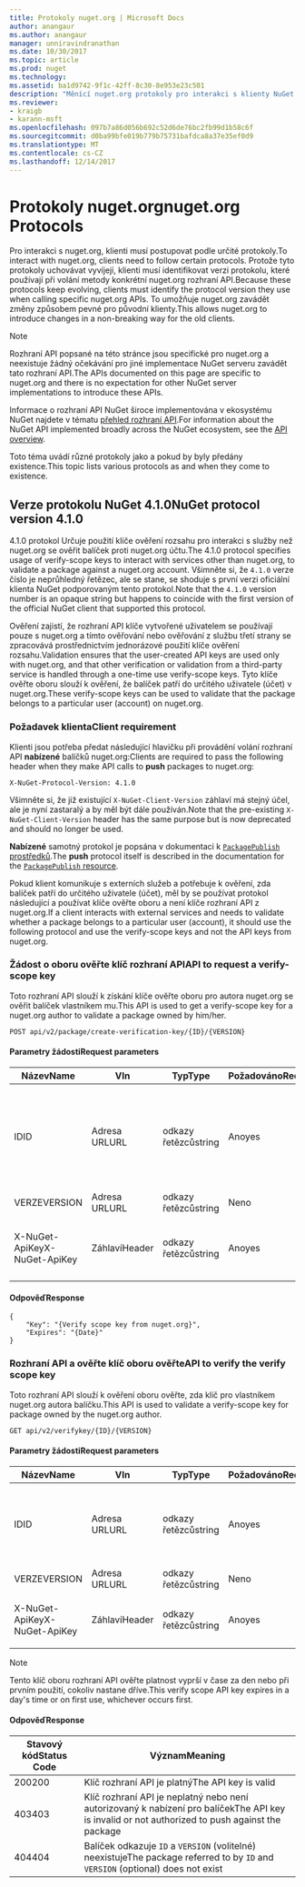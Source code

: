 ```yaml
---
title: Protokoly nuget.org | Microsoft Docs
author: anangaur
ms.author: anangaur
manager: unniravindranathan
ms.date: 10/30/2017
ms.topic: article
ms.prod: nuget
ms.technology: 
ms.assetid: ba1d9742-9f1c-42ff-8c30-8e953e23c501
description: "Měnící nuget.org protokoly pro interakci s klienty NuGet."
ms.reviewer:
- kraigb
- karann-msft
ms.openlocfilehash: 097b7a86d056b692c52d6de76bc2fb99d1b58c6f
ms.sourcegitcommit: d0ba99bfe019b779b75731bafdca8a37e35ef0d9
ms.translationtype: MT
ms.contentlocale: cs-CZ
ms.lasthandoff: 12/14/2017
---
```

# <a name="nugetorg-protocols"></a><span data-ttu-id="88ab1-103">Protokoly nuget.org</span><span class="sxs-lookup"><span data-stu-id="88ab1-103">nuget.org Protocols</span></span>

<span data-ttu-id="88ab1-104">Pro interakci s nuget.org, klienti musí postupovat podle určité protokoly.</span><span class="sxs-lookup"><span data-stu-id="88ab1-104">To interact with nuget.org, clients need to follow certain protocols.</span></span> <span data-ttu-id="88ab1-105">Protože tyto protokoly uchovávat vyvíjejí, klienti musí identifikovat verzi protokolu, které používají při volání metody konkrétní nuget.org rozhraní API.</span><span class="sxs-lookup"><span data-stu-id="88ab1-105">Because these protocols keep evolving, clients must identify the protocol version they use when calling specific nuget.org APIs.</span></span> <span data-ttu-id="88ab1-106">To umožňuje nuget.org zavádět změny způsobem pevné pro původní klienty.</span><span class="sxs-lookup"><span data-stu-id="88ab1-106">This allows nuget.org to introduce changes in a non-breaking way for the old clients.</span></span>

> [!Note]
> <span data-ttu-id="88ab1-107">Rozhraní API popsané na této stránce jsou specifické pro nuget.org a neexistuje žádný očekávání pro jiné implementace NuGet serveru zavádět tato rozhraní API.</span><span class="sxs-lookup"><span data-stu-id="88ab1-107">The APIs documented on this page are specific to nuget.org and there is no expectation for other NuGet server implementations to introduce these APIs.</span></span> 

<span data-ttu-id="88ab1-108">Informace o rozhraní API NuGet široce implementována v ekosystému NuGet najdete v tématu [přehled rozhraní API](overview.md).</span><span class="sxs-lookup"><span data-stu-id="88ab1-108">For information about the NuGet API implemented broadly across the NuGet ecosystem, see the [API overview](overview.md).</span></span>

<span data-ttu-id="88ab1-109">Toto téma uvádí různé protokoly jako a pokud by byly předány existence.</span><span class="sxs-lookup"><span data-stu-id="88ab1-109">This topic lists various protocols as and when they come to existence.</span></span>

## <a name="nuget-protocol-version-410"></a><span data-ttu-id="88ab1-110">Verze protokolu NuGet 4.1.0</span><span class="sxs-lookup"><span data-stu-id="88ab1-110">NuGet protocol version 4.1.0</span></span>

<span data-ttu-id="88ab1-111">4.1.0 protokol Určuje použití klíče ověření rozsahu pro interakci s služby než nuget.org se ověřit balíček proti nuget.org účtu.</span><span class="sxs-lookup"><span data-stu-id="88ab1-111">The 4.1.0 protocol specifies usage of verify-scope keys to interact with services other than nuget.org, to validate a package against a nuget.org account.</span></span> <span data-ttu-id="88ab1-112">Všimněte si, že `4.1.0` verze číslo je neprůhledný řetězec, ale se stane, se shoduje s první verzi oficiální klienta NuGet podporovaným tento protokol.</span><span class="sxs-lookup"><span data-stu-id="88ab1-112">Note that the `4.1.0` version number is an opaque string but happens to coincide with the first version of the official NuGet client that supported this protocol.</span></span>

<span data-ttu-id="88ab1-113">Ověření zajistí, že rozhraní API klíče vytvořené uživatelem se používají pouze s nuget.org a tímto ověřování nebo ověřování z službu třetí strany se zpracovává prostřednictvím jednorázové použití klíče ověření rozsahu.</span><span class="sxs-lookup"><span data-stu-id="88ab1-113">Validation ensures that the user-created API keys are used only with nuget.org, and that other verification or validation from a third-party service is handled through a one-time use verify-scope keys.</span></span> <span data-ttu-id="88ab1-114">Tyto klíče ověřte oboru slouží k ověření, že balíček patří do určitého uživatele (účet) v nuget.org.</span><span class="sxs-lookup"><span data-stu-id="88ab1-114">These verify-scope keys can be used to validate that the package belongs to a particular user (account) on nuget.org.</span></span>

### <a name="client-requirement"></a><span data-ttu-id="88ab1-115">Požadavek klienta</span><span class="sxs-lookup"><span data-stu-id="88ab1-115">Client requirement</span></span>

<span data-ttu-id="88ab1-116">Klienti jsou potřeba předat následující hlavičku při provádění volání rozhraní API **nabízené** balíčků nuget.org:</span><span class="sxs-lookup"><span data-stu-id="88ab1-116">Clients are required to pass the following header when they make API calls to **push** packages to nuget.org:</span></span>

```
X-NuGet-Protocol-Version: 4.1.0
```

<span data-ttu-id="88ab1-117">Všimněte si, že již existující `X-NuGet-Client-Version` záhlaví má stejný účel, ale je nyní zastaralý a by měl být dále používán.</span><span class="sxs-lookup"><span data-stu-id="88ab1-117">Note that the pre-existing `X-NuGet-Client-Version` header has the same purpose but is now deprecated and should no longer be used.</span></span>

<span data-ttu-id="88ab1-118">**Nabízené** samotný protokol je popsána v dokumentaci k [ `PackagePublish` prostředků](package-publish-resource.md).</span><span class="sxs-lookup"><span data-stu-id="88ab1-118">The **push** protocol itself is described in the documentation for the [`PackagePublish` resource](package-publish-resource.md).</span></span>

<span data-ttu-id="88ab1-119">Pokud klient komunikuje s externích služeb a potřebuje k ověření, zda balíček patří do určitého uživatele (účet), měl by se používat protokol následující a používat klíče ověřte oboru a není klíče rozhraní API z nuget.org.</span><span class="sxs-lookup"><span data-stu-id="88ab1-119">If a client interacts with external services and needs to validate whether a package belongs to a particular user (account), it should use the following protocol and use the verify-scope keys and not the API keys from nuget.org.</span></span>

### <a name="api-to-request-a-verify-scope-key"></a><span data-ttu-id="88ab1-120">Žádost o oboru ověřte klíč rozhraní API</span><span class="sxs-lookup"><span data-stu-id="88ab1-120">API to request a verify-scope key</span></span>

<span data-ttu-id="88ab1-121">Toto rozhraní API slouží k získání klíče ověřte oboru pro autora nuget.org se ověřit balíček vlastníkem mu.</span><span class="sxs-lookup"><span data-stu-id="88ab1-121">This API is used to get a verify-scope key for a nuget.org author to validate a package owned by him/her.</span></span>

```
POST api/v2/package/create-verification-key/{ID}/{VERSION}
```

#### <a name="request-parameters"></a><span data-ttu-id="88ab1-122">Parametry žádosti</span><span class="sxs-lookup"><span data-stu-id="88ab1-122">Request parameters</span></span>

<span data-ttu-id="88ab1-123">Název</span><span class="sxs-lookup"><span data-stu-id="88ab1-123">Name</span></span>           | <span data-ttu-id="88ab1-124">V</span><span class="sxs-lookup"><span data-stu-id="88ab1-124">In</span></span>     | <span data-ttu-id="88ab1-125">Typ</span><span class="sxs-lookup"><span data-stu-id="88ab1-125">Type</span></span>   | <span data-ttu-id="88ab1-126">Požadováno</span><span class="sxs-lookup"><span data-stu-id="88ab1-126">Required</span></span> | <span data-ttu-id="88ab1-127">Poznámky</span><span class="sxs-lookup"><span data-stu-id="88ab1-127">Notes</span></span>
-------------- | ------ | ------ | -------- | -----
<span data-ttu-id="88ab1-128">ID</span><span class="sxs-lookup"><span data-stu-id="88ab1-128">ID</span></span>             | <span data-ttu-id="88ab1-129">Adresa URL</span><span class="sxs-lookup"><span data-stu-id="88ab1-129">URL</span></span>    | <span data-ttu-id="88ab1-130">odkazy řetězců</span><span class="sxs-lookup"><span data-stu-id="88ab1-130">string</span></span> | <span data-ttu-id="88ab1-131">Ano</span><span class="sxs-lookup"><span data-stu-id="88ab1-131">yes</span></span>      | <span data-ttu-id="88ab1-132">Balíček identidier, pro které je požadováno ověřte, zda klíč oboru</span><span class="sxs-lookup"><span data-stu-id="88ab1-132">The package identidier for which the verify scope key is requested</span></span>
<span data-ttu-id="88ab1-133">VERZE</span><span class="sxs-lookup"><span data-stu-id="88ab1-133">VERSION</span></span>        | <span data-ttu-id="88ab1-134">Adresa URL</span><span class="sxs-lookup"><span data-stu-id="88ab1-134">URL</span></span>    | <span data-ttu-id="88ab1-135">odkazy řetězců</span><span class="sxs-lookup"><span data-stu-id="88ab1-135">string</span></span> | <span data-ttu-id="88ab1-136">Ne</span><span class="sxs-lookup"><span data-stu-id="88ab1-136">no</span></span>       | <span data-ttu-id="88ab1-137">Verze balíčku</span><span class="sxs-lookup"><span data-stu-id="88ab1-137">The package version</span></span>
<span data-ttu-id="88ab1-138">X-NuGet-ApiKey</span><span class="sxs-lookup"><span data-stu-id="88ab1-138">X-NuGet-ApiKey</span></span> | <span data-ttu-id="88ab1-139">Záhlaví</span><span class="sxs-lookup"><span data-stu-id="88ab1-139">Header</span></span> | <span data-ttu-id="88ab1-140">odkazy řetězců</span><span class="sxs-lookup"><span data-stu-id="88ab1-140">string</span></span> | <span data-ttu-id="88ab1-141">Ano</span><span class="sxs-lookup"><span data-stu-id="88ab1-141">yes</span></span>      | <span data-ttu-id="88ab1-142">Třeba `X-NuGet-ApiKey: {USER_API_KEY}`.</span><span class="sxs-lookup"><span data-stu-id="88ab1-142">For example, `X-NuGet-ApiKey: {USER_API_KEY}`</span></span>

#### <a name="response"></a><span data-ttu-id="88ab1-143">Odpověď</span><span class="sxs-lookup"><span data-stu-id="88ab1-143">Response</span></span>

```
{
    "Key": "{Verify scope key from nuget.org}",
    "Expires": "{Date}"
}
```

### <a name="api-to-verify-the-verify-scope-key"></a><span data-ttu-id="88ab1-144">Rozhraní API a ověřte klíč oboru ověřte</span><span class="sxs-lookup"><span data-stu-id="88ab1-144">API to verify the verify scope key</span></span>

<span data-ttu-id="88ab1-145">Toto rozhraní API slouží k ověření oboru ověřte, zda klíč pro vlastníkem nuget.org autora balíčku.</span><span class="sxs-lookup"><span data-stu-id="88ab1-145">This API is used to validate a verify-scope key for package owned by the nuget.org author.</span></span>

```
GET api/v2/verifykey/{ID}/{VERSION}
```

#### <a name="request-parameters"></a><span data-ttu-id="88ab1-146">Parametry žádosti</span><span class="sxs-lookup"><span data-stu-id="88ab1-146">Request parameters</span></span>

<span data-ttu-id="88ab1-147">Název</span><span class="sxs-lookup"><span data-stu-id="88ab1-147">Name</span></span>           | <span data-ttu-id="88ab1-148">V</span><span class="sxs-lookup"><span data-stu-id="88ab1-148">In</span></span>     | <span data-ttu-id="88ab1-149">Typ</span><span class="sxs-lookup"><span data-stu-id="88ab1-149">Type</span></span>   | <span data-ttu-id="88ab1-150">Požadováno</span><span class="sxs-lookup"><span data-stu-id="88ab1-150">Required</span></span> | <span data-ttu-id="88ab1-151">Poznámky</span><span class="sxs-lookup"><span data-stu-id="88ab1-151">Notes</span></span>
-------------  | ------ | ------ | -------- | -----
<span data-ttu-id="88ab1-152">ID</span><span class="sxs-lookup"><span data-stu-id="88ab1-152">ID</span></span>             | <span data-ttu-id="88ab1-153">Adresa URL</span><span class="sxs-lookup"><span data-stu-id="88ab1-153">URL</span></span>    | <span data-ttu-id="88ab1-154">odkazy řetězců</span><span class="sxs-lookup"><span data-stu-id="88ab1-154">string</span></span> | <span data-ttu-id="88ab1-155">Ano</span><span class="sxs-lookup"><span data-stu-id="88ab1-155">yes</span></span>      | <span data-ttu-id="88ab1-156">Identifikátor balíčku, jehož klíč oboru ověřte, zda je požadováno</span><span class="sxs-lookup"><span data-stu-id="88ab1-156">The package identifier for which the verify scope key is requested</span></span>
<span data-ttu-id="88ab1-157">VERZE</span><span class="sxs-lookup"><span data-stu-id="88ab1-157">VERSION</span></span>        | <span data-ttu-id="88ab1-158">Adresa URL</span><span class="sxs-lookup"><span data-stu-id="88ab1-158">URL</span></span>    | <span data-ttu-id="88ab1-159">odkazy řetězců</span><span class="sxs-lookup"><span data-stu-id="88ab1-159">string</span></span> | <span data-ttu-id="88ab1-160">Ne</span><span class="sxs-lookup"><span data-stu-id="88ab1-160">no</span></span>       | <span data-ttu-id="88ab1-161">Verze balíčku</span><span class="sxs-lookup"><span data-stu-id="88ab1-161">The package version</span></span>
<span data-ttu-id="88ab1-162">X-NuGet-ApiKey</span><span class="sxs-lookup"><span data-stu-id="88ab1-162">X-NuGet-ApiKey</span></span> | <span data-ttu-id="88ab1-163">Záhlaví</span><span class="sxs-lookup"><span data-stu-id="88ab1-163">Header</span></span> | <span data-ttu-id="88ab1-164">odkazy řetězců</span><span class="sxs-lookup"><span data-stu-id="88ab1-164">string</span></span> | <span data-ttu-id="88ab1-165">Ano</span><span class="sxs-lookup"><span data-stu-id="88ab1-165">yes</span></span>      | <span data-ttu-id="88ab1-166">Třeba `X-NuGet-ApiKey: {VERIFY_SCOPE_KEY}`.</span><span class="sxs-lookup"><span data-stu-id="88ab1-166">For example, `X-NuGet-ApiKey: {VERIFY_SCOPE_KEY}`</span></span>

> [!Note]
> <span data-ttu-id="88ab1-167">Tento klíč oboru rozhraní API ověřte platnost vyprší v čase za den nebo při prvním použití, cokoliv nastane dříve.</span><span class="sxs-lookup"><span data-stu-id="88ab1-167">This verify scope API key expires in a day's time or on first use, whichever occurs first.</span></span>

#### <a name="response"></a><span data-ttu-id="88ab1-168">Odpověď</span><span class="sxs-lookup"><span data-stu-id="88ab1-168">Response</span></span>

<span data-ttu-id="88ab1-169">Stavový kód</span><span class="sxs-lookup"><span data-stu-id="88ab1-169">Status Code</span></span> | <span data-ttu-id="88ab1-170">Význam</span><span class="sxs-lookup"><span data-stu-id="88ab1-170">Meaning</span></span>
----------- | -------
<span data-ttu-id="88ab1-171">200</span><span class="sxs-lookup"><span data-stu-id="88ab1-171">200</span></span>         | <span data-ttu-id="88ab1-172">Klíč rozhraní API je platný</span><span class="sxs-lookup"><span data-stu-id="88ab1-172">The API key is valid</span></span>
<span data-ttu-id="88ab1-173">403</span><span class="sxs-lookup"><span data-stu-id="88ab1-173">403</span></span>         | <span data-ttu-id="88ab1-174">Klíč rozhraní API je neplatný nebo není autorizovaný k nabízení pro balíček</span><span class="sxs-lookup"><span data-stu-id="88ab1-174">The API key is invalid or not authorized to push against the package</span></span>
<span data-ttu-id="88ab1-175">404</span><span class="sxs-lookup"><span data-stu-id="88ab1-175">404</span></span>         | <span data-ttu-id="88ab1-176">Balíček odkazuje `ID` a `VERSION` (volitelné) neexistuje</span><span class="sxs-lookup"><span data-stu-id="88ab1-176">The package referred to by `ID` and `VERSION` (optional) does not exist</span></span>

